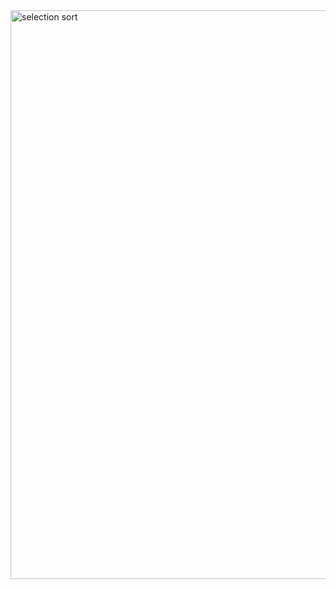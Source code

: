 



<img width="910" alt="selection sort" src="https://miro.medium.com/v2/resize:fit:1400/format:webp/1*5WXRN62ddiM_Gcf4GDdCZg.gif" />

